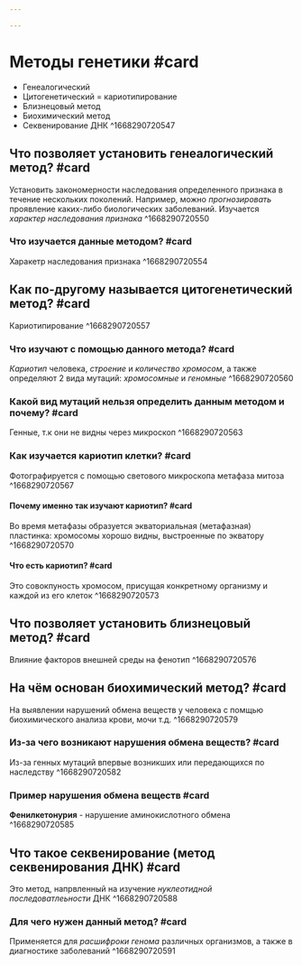 ```yaml
---

---
```

# Методы генетики #card 
- Генеалогический
- Цитогенетический = кариотипирование
- Близнецовый метод
- Биохимический метод
- Секвенирование ДНК
^1668290720547

## Что позволяет установить генеалогический метод? #card 
Установить закономерности наследования определенного признака в течение нескольких поколений. Например, можно *прогнозировать* проявление каких-либо биологических заболеваний. Изучается *характер наследования признака*
^1668290720550

### Что изучается данные методом? #card 
Харакетр наследования признака
^1668290720554

## Как по-другому называется цитогенетический метод? #card
Кариотипирование
^1668290720557

### Что изучают с помощью данного метода? #card 
*Кариотип* человека, *строение* и *количество хромосом*, а также определяют 2 вида мутаций: *хромосомные* и *геномные*
^1668290720560

### Какой вид мутаций нельзя определить данным методом и почему? #card 
Генные, т.к они не видны через микроскоп
^1668290720563

### Как изучается кариотип клетки? #card 
Фотографируется с помощью светового микроскопа метафаза митоза
^1668290720567

#### Почему именно так изучают кариотип? #card 
Во время метафазы образуется экваториальная (метафазная) пластинка: хромосомы хорошо видны, выстроенные по экватору
^1668290720570

#### Что есть кариотип? #card 
Это совокпуность хромосом, присущая конкретному организму и каждой из его клеток
^1668290720573

## Что позволяет установить близнецовый метод? #card 
Влияние факторов внешней среды на фенотип
^1668290720576

## На чём основан биохимический метод? #card 
На выявлении нарушений обмена веществ у человека с помщью биохимического анализа крови, мочи т.д. 
^1668290720579

### Из-за чего возникают нарушения обмена веществ? #card 
Из-за генных мутаций впервые возникших или передающихся по наследству
^1668290720582

### Пример нарушения обмена веществ #card
**Фенилкетонурия** - нарушение аминокислотного обмена
^1668290720585

## Что такое секвенирование (метод секвенирования ДНК) #card
Это метод, напрвленный на изучение *нуклеотидной последоватлеьности* ДНК
^1668290720588

### Для чего нужен данный метод? #card
Применяется для *расшифроки генома* различных организмов, а также в диагностике заболеваний
^1668290720591